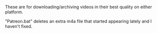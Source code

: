 These are for downloading/archiving videos in their best quality on either platform.

"Patreon.bat" deletes an extra m4a file that started appearing lately and I haven't fixed.
